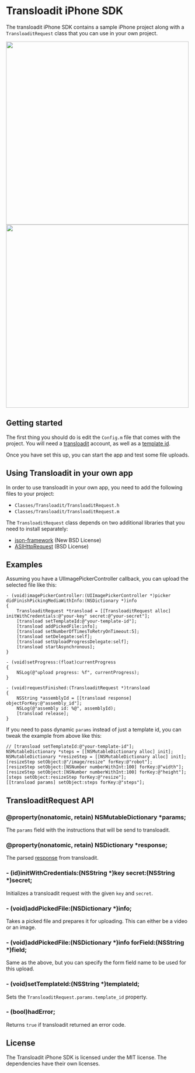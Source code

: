 # Transloadit iPhone SDK

The transloadit iPhone SDK contains a sample iPhone project along with a
`TransloaditRequest` class that you can use in your own project.

<a href="https://github.com/transloadit/iphone-sdk/raw/master/Screenshots/device/1.png">
<img src="https://github.com/transloadit/iphone-sdk/raw/master/Screenshots/device/1.png" height="500">
</a>
<a href="https://github.com/transloadit/iphone-sdk/raw/master/Screenshots/device/2.png">
<img src="https://github.com/transloadit/iphone-sdk/raw/master/Screenshots/device/2.png" height="500">
</a>

## Getting started

The first thing you should do is edit the `Config.m` file that comes with the
project. You will need a [transloadit](http://transloadit.com/) account, as well
as a [template id](http://transloadit.com/docs/templates).

Once you have set this up, you can start the app and test some file
uploads.

## Using Transloadit in your own app

In order to use transloadit in your own app, you need to add the following
files to your project:

* `Classes/Transloadit/TransloaditRequest.h`
* `Classes/Transloadit/TransloaditRequest.m`

The `TransloaditRequest` class depends on two additional libraries that you
need to install separately:

* [json-framework](http://code.google.com/p/json-framework/wiki/InstallationInstructions) (New BSD License)
* [ASIHttpRequest](http://allseeing-i.com/ASIHTTPRequest/Setup-instructions) (BSD License)

## Examples

Assuming you have a UIImagePickerController callback, you can upload the selected
file like this:

	- (void)imagePickerController:(UIImagePickerController *)picker didFinishPickingMediaWithInfo:(NSDictionary *)info
	{
		TransloaditRequest *transload = [[TransloaditRequest alloc] initWithCredentials:@"your-key" secret:@"your-secret"];
		[transload setTemplateId:@"your-template-id"];
		[transload addPickedFile:info];
		[transload setNumberOfTimesToRetryOnTimeout:5];
		[transload setDelegate:self];
		[transload setUploadProgressDelegate:self];
		[transload startAsynchronous];
	}

	- (void)setProgress:(float)currentProgress
	{
		NSLog(@"upload progress: %f", currentProgress);
	}

	- (void)requestFinished:(TransloaditRequest *)transload
	{
		NSString *assemblyId = [[transload response] objectForKey:@"assembly_id"];
		NSLog(@"assembly id: %@", assemblyId);
		[transload release];
	}

If you need to pass dynamic `params` instead of just a template id, you can
tweak the example from above like this:

	// [transload setTemplateId:@"your-template-id"];
	NSMutableDictionary *steps = [[NSMutableDictionary alloc] init];
	NSMutableDictionary *resizeStep = [[NSMutableDictionary alloc] init];
	[resizeStep setObject:@"/image/resize" forKey:@"robot"];
	[resizeStep setObject:[NSNumber numberWithInt:100] forKey:@"width"];
	[resizeStep setObject:[NSNumber numberWithInt:100] forKey:@"height"];
	[steps setObject:resizeStep forKey:@"resize"];
	[[transload params] setObject:steps forKey:@"steps"];

## TransloaditRequest API

### @property(nonatomic, retain) NSMutableDictionary \*params;

The `params` field with the instructions that will be send to transloadit.

### @property(nonatomic, retain) NSDictionary \*response;

The parsed [response](http://transloadit.com/docs/assemblies#response-format) from transloadit.

### - (id)initWithCredentials:(NSString \*)key secret:(NSString \*)secret;

Initializes a transloadit request with the given `key` and `secret`.

### - (void)addPickedFile:(NSDictionary \*)info;

Takes a picked file and prepares it for uploading. This can either be a video
or an image.

### - (void)addPickedFile:(NSDictionary \*)info forField:(NSString \*)field;

Same as the above, but you can specify the form field name to be used for this
upload.

### - (void)setTemplateId:(NSString \*)templateId;

Sets the `TransloaditRequest.params.template_id` property.

### - (bool)hadError;

Returns `true` if transloadit returned an error code.

## License

The Transloadit iPhone SDK is licensed under the MIT license. The dependencies
have their own licenses.
